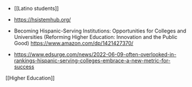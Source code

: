   - [[Latino students]]

  - https://hsistemhub.org/
  - Becoming Hispanic-Serving Institutions: Opportunities for Colleges
    and Universities (Reforming Higher Education: Innovation and the
    Public Good) https://www.amazon.com/dp/1421427370/

  - https://www.edsurge.com/news/2022-06-09-often-overlooked-in-rankings-hispanic-serving-colleges-embrace-a-new-metric-for-success

[[Higher Education]]